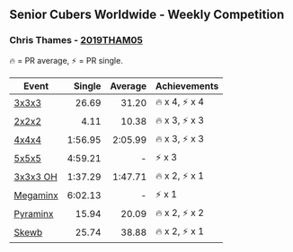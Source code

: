 ## Senior Cubers Worldwide - Weekly Competition
### Chris Thames - [2019THAM05](https://www.worldcubeassociation.org/persons/2019THAM05)

🔥 = PR average, ⚡ = PR single.

| Event | Single | Average | Achievements|
| -- | --: | --: | :-- |
| [3x3x3](chris_thames/333.md) | 26.69 | 31.20 | 🔥 x 4, ⚡ x 4 |
| [2x2x2](chris_thames/222.md) | 4.11 | 10.38 | 🔥 x 3, ⚡ x 3 |
| [4x4x4](chris_thames/444.md) | 1:56.95 | 2:05.99 | 🔥 x 3, ⚡ x 3 |
| [5x5x5](chris_thames/555.md) | 4:59.21 | - | ⚡ x 3 |
| [3x3x3 OH](chris_thames/333oh.md) | 1:37.29 | 1:47.71 | 🔥 x 2, ⚡ x 1 |
| [Megaminx](chris_thames/minx.md) | 6:02.13 | - | ⚡ x 1 |
| [Pyraminx](chris_thames/pyram.md) | 15.94 | 20.09 | 🔥 x 2, ⚡ x 2 |
| [Skewb](chris_thames/skewb.md) | 25.74 | 38.88 | 🔥 x 2, ⚡ x 1 |

<!-- Global site tag (gtag.js) - Google Analytics -->
<script async src="https://www.googletagmanager.com/gtag/js?id=UA-86348435-3"></script>
<script>window.dataLayer = window.dataLayer || []; function gtag() {dataLayer.push(arguments);} gtag('js', new Date()); gtag('config', 'UA-86348435-3');</script>
